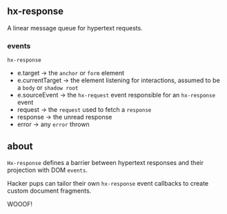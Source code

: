 ## hx-response

A linear message queue for hypertext requests.

### events

`hx-response`

- e.target -> the `anchor` or `form` element
- e.currentTarget -> the element listening for interactions, assumed to be a `body` or `shadow root`
- e.sourceEvent -> the `hx-request` event responsible for an `hx-response` event
- request -> the `request` used to fetch a `response`
- response -> the unread response
- error -> any `error` thrown

## about

`Hx-response` defines a barrier between hypertext responses and their projection with DOM `events`.

Hacker pups can tailor their own `hx-response` event callbacks to create custom document fragments.

WOOOF!
